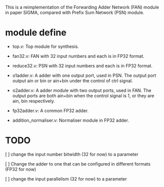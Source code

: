 This is a reimplementation of the Forwarding Adder Network (FAN) module in paper SIGMA, compared with Prefix Sum Network (PSN) module.

# module define

- top.v: Top module for synthesis.

- fan32.v: FAN with 32 input numbers and each is in FP32 format.

- reduce32.v: PSN with 32 input numbers and each is in FP32 format.

- o1adder.v: A adder with one output port, used in PSN. The output port output ain or bin or ain+bin under the control of ctrl signal.

- o2adder.v: A adder module with two output ports, used in FAN. The output ports are both ain+bin when the control signal is 1, or they are ain, bin respectively.

- fp32adder.v: A common FP32 adder.

- addition_normaliser.v: Normaliser module in FP32 adder.


# TODO

[ ] change the input number bitwidth (32 for now) to a parameter

[ ] Change the adder to one that can be configured in different formats (FP32 for now)

[ ] change the input parallelism (32 for now) to a parameter

